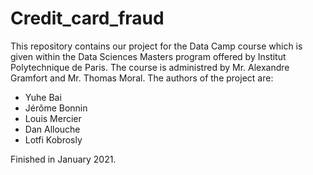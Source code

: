# Credit_card_fraud
This repository contains our project for the Data Camp course which is given within the Data Sciences Masters program offered by Institut Polytechnique de Paris.
The course is administred by Mr. Alexandre Gramfort and Mr. Thomas Moral.
The authors of the project are:
 * Yuhe Bai
 * Jérôme Bonnin
 * Louis Mercier
 * Dan Allouche
 * Lotfi Kobrosly

Finished in January 2021.
